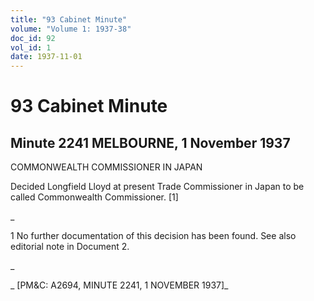 ```yaml
---
title: "93 Cabinet Minute"
volume: "Volume 1: 1937-38"
doc_id: 92
vol_id: 1
date: 1937-11-01
---
```


# 93 Cabinet Minute

## Minute 2241 MELBOURNE, 1 November 1937

COMMONWEALTH COMMISSIONER IN JAPAN

Decided Longfield Lloyd at present Trade Commissioner in Japan to be called Commonwealth Commissioner. [1]

_

1 No further documentation of this decision has been found. See also editorial note in Document 2.

_

_ [PM&amp;C: A2694, MINUTE 2241, 1 NOVEMBER 1937]_
